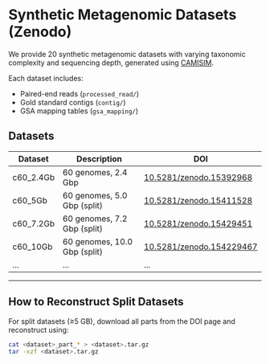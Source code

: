 # Synthetic Metagenomic Datasets (Zenodo)

We provide 20 synthetic metagenomic datasets with varying taxonomic complexity and sequencing depth, generated using [CAMISIM](https://github.com/CAMI-challenge/CAMISIM).

Each dataset includes:
- Paired-end reads (`processed_read/`)
- Gold standard contigs (`contig/`)
- GSA mapping tables (`gsa_mapping/`)

## Datasets

| Dataset     | Description             | DOI |
|-------------|--------------------------|-----|
| c60_2.4Gb   | 60 genomes, 2.4 Gbp      | [10.5281/zenodo.15392968](https://doi.org/10.5281/zenodo.15392968) |
| c60_5Gb     | 60 genomes, 5.0 Gbp (split) | [10.5281/zenodo.15411528](https://doi.org/10.5281/zenodo.15411528) |
| c60_7.2Gb     | 60 genomes, 7.2 Gbp (split) | [10.5281/zenodo.15429451](https://doi.org/10.5281/zenodo.15429451) |
| c60_10Gb     | 60 genomes, 10.0 Gbp (split) | [10.5281/zenodo.154229467](https://doi.org/10.5281/zenodo.15429467) |
| ...         | ...                      | ... |

---

## How to Reconstruct Split Datasets

For split datasets (≥5 GB), download all parts from the DOI page and reconstruct using:

```bash
cat <dataset>_part_* > <dataset>.tar.gz
tar -xzf <dataset>.tar.gz
